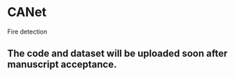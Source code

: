 # CANet
Fire detection


## The code and dataset will be uploaded soon after manuscript acceptance.
